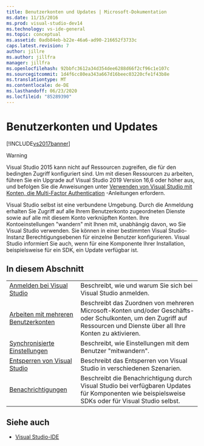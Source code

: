 ```yaml
---
title: Benutzerkonten und Updates | Microsoft-Dokumentation
ms.date: 11/15/2016
ms.prod: visual-studio-dev14
ms.technology: vs-ide-general
ms.topic: conceptual
ms.assetid: 0adb84eb-b22e-46a6-ad90-216652f3733c
caps.latest.revision: 7
author: jillre
ms.author: jillfra
manager: jillfra
ms.openlocfilehash: 92bbfc3612a34d354dee6288d66f2cf96c1e107c
ms.sourcegitcommit: 1d4f6cc80ea343a667d16beec03220cfe1f43b8e
ms.translationtype: MT
ms.contentlocale: de-DE
ms.lasthandoff: 06/23/2020
ms.locfileid: "85289390"
---
```

# <a name="user-accounts-and-updates"></a>Benutzerkonten und Updates

[!INCLUDE[vs2017banner](../includes/vs2017banner.md)]

> [!WARNING]
> Visual Studio 2015 kann nicht auf Ressourcen zugreifen, die für den bedingten Zugriff konfiguriert sind. Um mit diesen Ressourcen zu arbeiten, führen Sie ein Upgrade auf Visual Studio 2019 Version 16,6 oder höher aus, und befolgen Sie die Anweisungen unter [Verwenden von Visual Studio mit Konten, die Multi-Factor Authentication](../../ide/work-with-multi-factor-authentication.md) -Anleitungen erfordern.

Visual Studio selbst ist eine verbundene Umgebung. Durch die Anmeldung erhalten Sie Zugriff auf alle Ihrem Benutzerkonto zugeordneten Dienste sowie auf alle mit diesem Konto verknüpften Konten. Ihre Kontoeinstellungen "wandern" mit Ihnen mit, unabhängig davon, wo Sie Visual Studio verwenden. Sie können in einer bestimmten Visual Studio-Instanz Berechtigungsebenen für einzelne Benutzer konfigurieren. Visual Studio informiert Sie auch, wenn für eine Komponente Ihrer Installation, beispielsweise für ein SDK, ein Update verfügbar ist.

## <a name="in-this-section"></a>In diesem Abschnitt

|||
|-|-|
|[Anmelden bei Visual Studio](../ide/signing-in-to-visual-studio.md)|Beschreibt, wie und warum Sie sich bei Visual Studio anmelden.|
|[Arbeiten mit mehreren Benutzerkonten](../ide/work-with-multiple-user-accounts.md)|Beschreibt das Zuordnen von mehreren Microsoft-Konten und/oder Geschäfts- oder Schulkonten, um den Zugriff auf Ressourcen und Dienste über all Ihre Konten zu aktivieren.|
|[Synchronisierte Einstellungen](../ide/synchronized-settings-in-visual-studio.md)|Beschreibt, wie Einstellungen mit dem Benutzer "mitwandern".|
|[Entsperren von Visual Studio](../ide/how-to-unlock-visual-studio.md)|Beschreibt das Entsperren von Visual Studio in verschiedenen Szenarien.|
|[Benachrichtigungen](../ide/visual-studio-notifications.md)|Beschreibt die Benachrichtigung durch Visual Studio bei verfügbaren Updates für Komponenten wie beispielsweise SDKs oder für Visual Studio selbst.|

## <a name="see-also"></a>Siehe auch

- [Visual Studio-IDE](../ide/visual-studio-ide.md)

